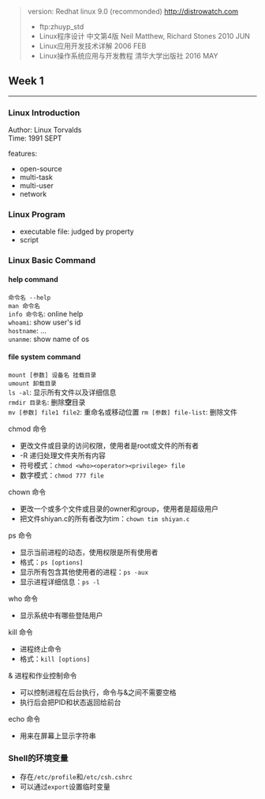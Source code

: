 > version: Redhat linux 9.0 (recommonded) 
> http://distrowatch.com
> - ftp:zhuyp_std  
> - Linux程序设计 中文第4版 Neil Matthew, Richard Stones 2010 JUN
> - Linux应用开发技术详解 2006 FEB
> - Linux操作系统应用与开发教程 清华大学出版社 2016 MAY  



## Week 1
---
### Linux Introduction
Author: Linux Torvalds  
Time: 1991 SEPT

features:
- open-source
- multi-task
- multi-user
- network  

### Linux Program
- executable file: judged by property
- script

### Linux Basic Command
#### help command
`命令名 --help`  
`man 命令名`  
`info 命令名`: online help  
`whoami`: show user's id  
`hostname`: ...  
`unanme`: show name of os

#### file system command
`mount [参数] 设备名 挂载目录`  
`umount 卸载目录`  
`ls -al`: 显示所有文件以及详细信息  
`rmdir 目录名`: 删除**空**目录  
`mv [参数] file1 file2`: 重命名或移动位置
`rm [参数] file-list`: 删除文件  

chmod 命令
- 更改文件或目录的访问权限，使用者是root或文件的所有者
- -R 递归处理文件夹所有内容
- 符号模式：`chmod <who><operator><privilege> file`
- 数字模式：`chmod 777 file`

chown 命令
- 更改一个或多个文件或目录的owner和group，使用者是超级用户
- 把文件shiyan.c的所有者改为tim：`chown tim shiyan.c`

ps 命令
- 显示当前进程的动态，使用权限是所有使用者
- 格式：`ps [options]`
- 显示所有包含其他使用者的进程：`ps -aux`
- 显示进程详细信息：`ps -l`

who 命令
- 显示系统中有哪些登陆用户

kill 命令
- 进程终止命令
- 格式：`kill [options]`

& 进程和作业控制命令
- 可以控制进程在后台执行，命令与&之间不需要空格
- 执行后会把PID和状态返回给前台

echo 命令
- 用来在屏幕上显示字符串

### Shell的环境变量
- 存在`/etc/profile`和`/etc/csh.cshrc`
- 可以通过`export`设置临时变量
